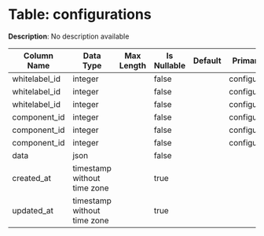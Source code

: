 # Table: configurations

**Description**: No description available

| Column Name | Data Type | Max Length | Is Nullable | Default | Primary Key | Foreign Key |
|-------------|-----------|------------|-------------|---------|-------------|-------------|
| whitelabel_id | integer |  | false |  | configurations | configurations |
| whitelabel_id | integer |  | false |  | configurations | configurations |
| whitelabel_id | integer |  | false |  | configurations | whitelabels |
| component_id | integer |  | false |  | configurations | components |
| component_id | integer |  | false |  | configurations | configurations |
| component_id | integer |  | false |  | configurations | configurations |
| data | json |  | false |  |  |  |
| created_at | timestamp without time zone |  | true |  |  |  |
| updated_at | timestamp without time zone |  | true |  |  |  |
